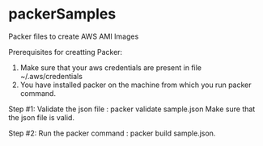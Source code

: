 # packerSamples
Packer files to create AWS AMI Images

Prerequisites for creatting Packer:

1. Make sure that your aws credentials are present in file ~/.aws/credentials
2. You have installed packer on the machine from which you run packer command.


Step #1: Validate the json file : packer validate sample.json
Make sure that the json file is valid.

Step #2: Run the packer command : packer build sample.json.


